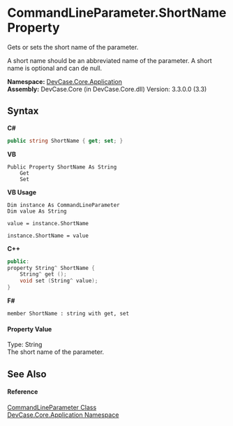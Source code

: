 # CommandLineParameter.ShortName Property 
 

Gets or sets the short name of the parameter. 

 A short name should be an abbreviated name of the parameter. A short name is optional and can de null.

**Namespace:**&nbsp;<a href="N_DevCase_Core_Application">DevCase.Core.Application</a><br />**Assembly:**&nbsp;DevCase.Core (in DevCase.Core.dll) Version: 3.3.0.0 (3.3)

## Syntax

**C#**<br />
``` C#
public string ShortName { get; set; }
```

**VB**<br />
``` VB
Public Property ShortName As String
	Get
	Set
```

**VB Usage**<br />
``` VB Usage
Dim instance As CommandLineParameter
Dim value As String

value = instance.ShortName

instance.ShortName = value
```

**C++**<br />
``` C++
public:
property String^ ShortName {
	String^ get ();
	void set (String^ value);
}
```

**F#**<br />
``` F#
member ShortName : string with get, set

```


#### Property Value
Type: String<br />The short name of the parameter.

## See Also


#### Reference
<a href="T_DevCase_Core_Application_CommandLineParameter">CommandLineParameter Class</a><br /><a href="N_DevCase_Core_Application">DevCase.Core.Application Namespace</a><br />